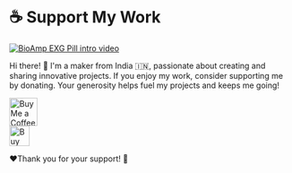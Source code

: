 <h1>☕ Support My Work</h1>

[![BioAmp EXG Pill intro video ](https://img.shields.io/badge/Channel-YouTube-red)](https://www.youtube.com/@glitchtronics)

<p>
    Hi there! 👋 I'm a maker from India 🇮🇳, passionate about creating and sharing innovative projects.  
    If you enjoy my work, consider supporting me by donating. Your generosity helps fuel my projects and keeps me going!
</p>

<a href='https://ko-fi.com/N4N21536PR' target='_blank'><img height='50' style='border:0px;height:50px;' src='https://www.paypalobjects.com/digitalassets/c/website/marketing/apac/IN/logo-center/logo-center-solution-graphics.png?v=6' border='0' alt='Buy Me a Coffee at ko-fi.com' /></a><br/>
<a href='https://ko-fi.com/N4N21536PR' target='_blank'><img height='36' style='border:0px;height:36px;' src='https://storage.ko-fi.com/cdn/kofi6.png?v=6' border='0' alt='Buy Me a Coffee at ko-fi.com' /></a><br/>

<p>
❤️Thank you for your support! 🙏
</p>
